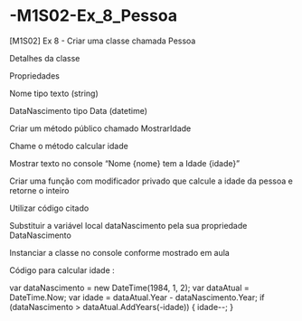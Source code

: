 # -M1S02-Ex_8_Pessoa

[M1S02] Ex 8 - Criar uma classe chamada Pessoa

Detalhes da classe

Propriedades

Nome tipo texto (string)

DataNascimento tipo Data (datetime)

Criar um método público chamado MostrarIdade

Chame o método calcular idade

Mostrar texto no console “Nome {nome} tem a Idade {idade}”

Criar uma função  com modificador privado que calcule a idade da pessoa e retorne o inteiro

Utilizar código citado

Substituir a variável local dataNascimento pela sua propriedade DataNascimento

Instanciar a classe no console conforme mostrado em aula



Código para calcular idade :

var dataNascimento = new DateTime(1984, 1, 2);
var dataAtual = DateTime.Now;
var idade = dataAtual.Year - dataNascimento.Year;
if (dataNascimento > dataAtual.AddYears(-idade))
{
 idade--;
}
